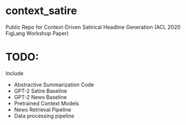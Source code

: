 # context_satire
Public Repo for Context-Driven Satirical Headline Generation (ACL 2020 FigLang Workshop Paper)

# TODO:
Include
- Abstractive Summarization Code
- GPT-2 Satire Baseline
- GPT-2 News Baseline
- Pretrained Context Models
- News Retrieval Pipeline
- Data processing pipeline
